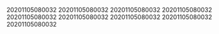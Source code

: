 20201105080032
20201105080032
20201105080032
20201105080032
20201105080032
20201105080032
20201105080032
20201105080032
20201105080032

